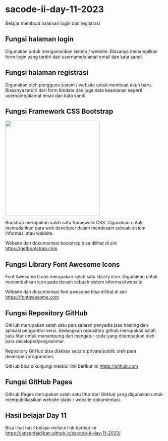 # sacode-ii-day-11-2023
Belajar membuat halaman login dan registrasi

## Fungsi halaman login

Digunakan untuk mengamankan sistem / website. Biasanya menampilkan form login yang terdiri dari username/alamat email dan kata sandi.

## Fungsi halaman registrasi

Digunakan oleh pengguna sistem / website untuk membuat akun baru. Biasanya terdiri dari form biodata dan juga data keamanan seperti username/alamat email dan kata sandi.

## Fungsi Framework CSS Bootstrap

<img src="screenshots/bootstrap.jpg" width="300px">

Boostrap merupakan salah satu framework CSS. Digunakan untuk memudahkan para web developer dalam mendesain sebuah sistem informasi atau website.

Website dan dokumentasi bootstrap bisa dilihat di sini https://getbootstrap.com

## Fungsi Library Font Awesome Icons

Font Awesome Icons merupakan salah satu library icon. Digunakan untuk menambahkan icon pada desain sebuah sistem informasi/website.

Website dan dokumentasi font awesome bisa dilihat di sini https://fontawesome.com

## Fungsi Repository GitHub

GitHub merupakan salah satu perusahaan penyedia jasa hosting dan aplikasi pengontrol versi. Sedangkan repository github merupakan salah satu fitur untuk menampung dan mengatur code yang ditempatkan oleh para developer/programmer.

Repository GitHub bisa diakses secara private/public oleh para developer/programmer.

GitHub bisa dikunjungi melalui link berikut ini https://github.com

## Fungsi GitHub Pages

GitHub Pages merupakan salah satu fitur dari GitHub yang digunakan untuk mempublikasikan website statis / website dokumentasi.

## Hasil belajar Day 11

Bisa lihat hasil belajar melalui link berikut ini https://janzenfaidiban.github.io/sacode-ii-day-11-2023/